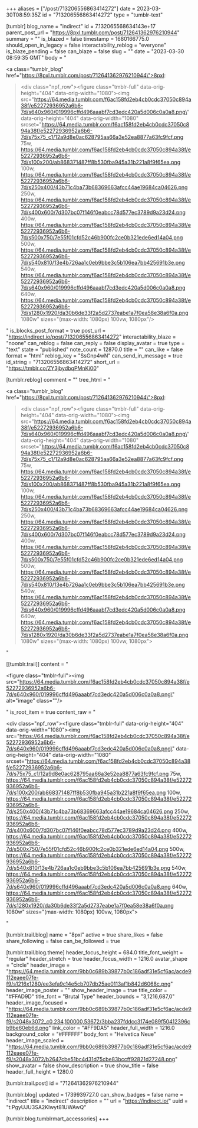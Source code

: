 +++
aliases = ["/post/713206556863414272"]
date = 2023-03-30T08:59:35Z
id = "713206556863414272"
type = "tumblr-text"

[tumblr]
blog_name = "indirect"
id = 7.132065568634143e+17
parent_post_url = "https://8pxl.tumblr.com/post/712641362976210944"
summary = ""
is_blazed = false
timestamp = 1680166775.0
should_open_in_legacy = false
interactability_reblog = "everyone"
is_blaze_pending = false
can_blaze = false
slug = ""
date = "2023-03-30 08:59:35 GMT"
body = "<p><a class=\"tumblr_blog\" href=\"https://8pxl.tumblr.com/post/712641362976210944\">8pxl</a>:</p><blockquote><div class=\"npf_row\"><figure class=\"tmblr-full\" data-orig-height=\"404\" data-orig-width=\"1080\"><img src=\"https://64.media.tumblr.com/f6ac158fd2eb4cb0cdc37050c894a38f/e52272936952a6b6-7d/s640x960/019996cffd496aaabf7cd3edc420a5d006c0a0a8.png\" data-orig-height=\"404\" data-orig-width=\"1080\" srcset=\"https://64.media.tumblr.com/f6ac158fd2eb4cb0cdc37050c894a38f/e52272936952a6b6-7d/s75x75_c1/12a9d8e0ac628795aa66a3e52ea8877a63fc9fcf.png 75w, https://64.media.tumblr.com/f6ac158fd2eb4cb0cdc37050c894a38f/e52272936952a6b6-7d/s100x200/ab868371487ff8b530fba945a31b221a8f9f65ea.png 100w, https://64.media.tumblr.com/f6ac158fd2eb4cb0cdc37050c894a38f/e52272936952a6b6-7d/s250x400/43b71c4ba73b68369663afcc44ae19684ca04626.png 250w, https://64.media.tumblr.com/f6ac158fd2eb4cb0cdc37050c894a38f/e52272936952a6b6-7d/s400x600/7d307bc07f146f0eabcc78d577ec3789d9a23d24.png 400w, https://64.media.tumblr.com/f6ac158fd2eb4cb0cdc37050c894a38f/e52272936952a6b6-7d/s500x750/7e55f01cfd52c46b900fc2ce0b321ede6ed14a04.png 500w, https://64.media.tumblr.com/f6ac158fd2eb4cb0cdc37050c894a38f/e52272936952a6b6-7d/s540x810/13e4b726aa1c0eb9bbe3c5b106ea7bb425691b3e.png 540w, https://64.media.tumblr.com/f6ac158fd2eb4cb0cdc37050c894a38f/e52272936952a6b6-7d/s640x960/019996cffd496aaabf7cd3edc420a5d006c0a0a8.png 640w, https://64.media.tumblr.com/f6ac158fd2eb4cb0cdc37050c894a38f/e52272936952a6b6-7d/s1280x1920/da30b6de33f2a5d2737eabe1a7f0ea58e38a6f0a.png 1080w\" sizes=\"(max-width: 1080px) 100vw, 1080px\"/></figure></div></blockquote>"
is_blocks_post_format = true
post_url = "https://indirect.io/post/713206556863414272"
interactability_blaze = "noone"
can_reblog = false
can_reply = false
display_avatar = true
type = "text"
state = "published"
note_count = 12870.0
title = ""
can_like = false
format = "html"
reblog_key = "SsGnp4wN"
can_send_in_message = true
id_string = "713206556863414272"
short_url = "https://tmblr.co/ZY3jbydbqPMnKi00"

[tumblr.reblog]
comment = ""
tree_html = "<p><a class=\"tumblr_blog\" href=\"https://8pxl.tumblr.com/post/712641362976210944\">8pxl</a>:</p><blockquote><div class=\"npf_row\"><figure class=\"tmblr-full\" data-orig-height=\"404\" data-orig-width=\"1080\"><img src=\"https://64.media.tumblr.com/f6ac158fd2eb4cb0cdc37050c894a38f/e52272936952a6b6-7d/s640x960/019996cffd496aaabf7cd3edc420a5d006c0a0a8.png\" data-orig-height=\"404\" data-orig-width=\"1080\" srcset=\"https://64.media.tumblr.com/f6ac158fd2eb4cb0cdc37050c894a38f/e52272936952a6b6-7d/s75x75_c1/12a9d8e0ac628795aa66a3e52ea8877a63fc9fcf.png 75w, https://64.media.tumblr.com/f6ac158fd2eb4cb0cdc37050c894a38f/e52272936952a6b6-7d/s100x200/ab868371487ff8b530fba945a31b221a8f9f65ea.png 100w, https://64.media.tumblr.com/f6ac158fd2eb4cb0cdc37050c894a38f/e52272936952a6b6-7d/s250x400/43b71c4ba73b68369663afcc44ae19684ca04626.png 250w, https://64.media.tumblr.com/f6ac158fd2eb4cb0cdc37050c894a38f/e52272936952a6b6-7d/s400x600/7d307bc07f146f0eabcc78d577ec3789d9a23d24.png 400w, https://64.media.tumblr.com/f6ac158fd2eb4cb0cdc37050c894a38f/e52272936952a6b6-7d/s500x750/7e55f01cfd52c46b900fc2ce0b321ede6ed14a04.png 500w, https://64.media.tumblr.com/f6ac158fd2eb4cb0cdc37050c894a38f/e52272936952a6b6-7d/s540x810/13e4b726aa1c0eb9bbe3c5b106ea7bb425691b3e.png 540w, https://64.media.tumblr.com/f6ac158fd2eb4cb0cdc37050c894a38f/e52272936952a6b6-7d/s640x960/019996cffd496aaabf7cd3edc420a5d006c0a0a8.png 640w, https://64.media.tumblr.com/f6ac158fd2eb4cb0cdc37050c894a38f/e52272936952a6b6-7d/s1280x1920/da30b6de33f2a5d2737eabe1a7f0ea58e38a6f0a.png 1080w\" sizes=\"(max-width: 1080px) 100vw, 1080px\"></figure></div></blockquote>"

[[tumblr.trail]]
content = "<p><figure class=\"tmblr-full\"><img src=\"https://64.media.tumblr.com/f6ac158fd2eb4cb0cdc37050c894a38f/e52272936952a6b6-7d/s640x960/019996cffd496aaabf7cd3edc420a5d006c0a0a8.png\" alt=\"image\" class=\"\"/></figure></p>"
is_root_item = true
content_raw = "<p><div class=\"npf_row\"><figure class=\"tmblr-full\" data-orig-height=\"404\" data-orig-width=\"1080\"><img src=\"https://64.media.tumblr.com/f6ac158fd2eb4cb0cdc37050c894a38f/e52272936952a6b6-7d/s640x960/019996cffd496aaabf7cd3edc420a5d006c0a0a8.png\" data-orig-height=\"404\" data-orig-width=\"1080\" srcset=\"https://64.media.tumblr.com/f6ac158fd2eb4cb0cdc37050c894a38f/e52272936952a6b6-7d/s75x75_c1/12a9d8e0ac628795aa66a3e52ea8877a63fc9fcf.png 75w, https://64.media.tumblr.com/f6ac158fd2eb4cb0cdc37050c894a38f/e52272936952a6b6-7d/s100x200/ab868371487ff8b530fba945a31b221a8f9f65ea.png 100w, https://64.media.tumblr.com/f6ac158fd2eb4cb0cdc37050c894a38f/e52272936952a6b6-7d/s250x400/43b71c4ba73b68369663afcc44ae19684ca04626.png 250w, https://64.media.tumblr.com/f6ac158fd2eb4cb0cdc37050c894a38f/e52272936952a6b6-7d/s400x600/7d307bc07f146f0eabcc78d577ec3789d9a23d24.png 400w, https://64.media.tumblr.com/f6ac158fd2eb4cb0cdc37050c894a38f/e52272936952a6b6-7d/s500x750/7e55f01cfd52c46b900fc2ce0b321ede6ed14a04.png 500w, https://64.media.tumblr.com/f6ac158fd2eb4cb0cdc37050c894a38f/e52272936952a6b6-7d/s540x810/13e4b726aa1c0eb9bbe3c5b106ea7bb425691b3e.png 540w, https://64.media.tumblr.com/f6ac158fd2eb4cb0cdc37050c894a38f/e52272936952a6b6-7d/s640x960/019996cffd496aaabf7cd3edc420a5d006c0a0a8.png 640w, https://64.media.tumblr.com/f6ac158fd2eb4cb0cdc37050c894a38f/e52272936952a6b6-7d/s1280x1920/da30b6de33f2a5d2737eabe1a7f0ea58e38a6f0a.png 1080w\" sizes=\"(max-width: 1080px) 100vw, 1080px\"></figure></div></p>"

[tumblr.trail.blog]
name = "8pxl"
active = true
share_likes = false
share_following = false
can_be_followed = true

[tumblr.trail.blog.theme]
header_focus_height = 684.0
title_font_weight = "regular"
header_stretch = true
header_focus_width = 1216.0
avatar_shape = "circle"
header_image = "https://64.media.tumblr.com/9bb0c689b39877b0c186adf31e5cf6ac/acde9112eaee07fe-f9/s1216x1280/ee3efa9c14e5cb707db25ae0113af1b842d6068c.png"
header_image_poster = ""
show_header_image = true
title_color = "#FFAD9D"
title_font = "Brutal Type"
header_bounds = "3,1216,687,0"
header_image_focused = "https://64.media.tumblr.com/9bb0c689b39877b0c186adf31e5cf6ac/acde9112eaee07fe-f9/s2048x3072_c0,234,100000,53672/3bba237fddcc3174e089f50412396cb9be60eb6d.png"
link_color = "#FF9DA5"
header_full_width = 1216.0
background_color = "#FFFFFF"
body_font = "Helvetica Neue"
header_image_scaled = "https://64.media.tumblr.com/9bb0c689b39877b0c186adf31e5cf6ac/acde9112eaee07fe-f9/s2048x3072/b2647cbe51bc4d31d75cbe83bccff92821d27248.png"
show_avatar = false
show_description = true
show_title = false
header_full_height = 1280.0

[tumblr.trail.post]
id = "712641362976210944"

[tumblr.blog]
updated = 1739939727.0
can_show_badges = false
name = "indirect"
title = "indirect"
description = ""
url = "https://indirect.io/"
uuid = "t:PgyUJU3SA2Klwyt81UWAwQ"

[tumblr.blog.tumblrmart_accessories]
+++
